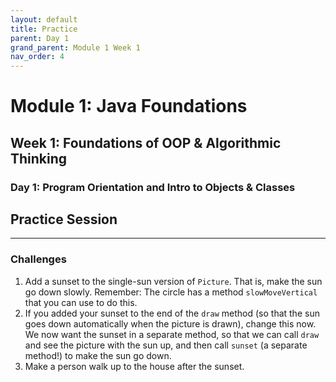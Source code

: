 ```yaml
---
layout: default
title: Practice
parent: Day 1
grand_parent: Module 1 Week 1
nav_order: 4
---
```


# Module 1: Java Foundations
## Week 1: Foundations of OOP & Algorithmic Thinking
### Day 1: Program Orientation and Intro to Objects & Classes
## Practice Session
---
### Challenges

1. Add a sunset to the single-sun version of `Picture`. That is, make the sun go down slowly. Remember: The circle has a method `slowMoveVertical` that you can use to do this.
2. If you added your sunset to the end of the `draw` method (so that the sun goes down automatically when the picture is drawn), change this now. We now want the sunset in a separate method, so that we can call `draw` and see the picture with the sun up, and then call `sunset` (a separate method!) to make the sun go down.
3. Make a person walk up to the house after the sunset.